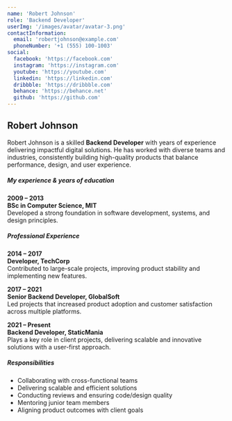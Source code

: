 ```yaml
---
name: 'Robert Johnson'
role: 'Backend Developer'
userImg: '/images/avatar/avatar-3.png'
contactInformation:
  email: 'robertjohnson@example.com'
  phoneNumber: '+1 (555) 100-1003'
social:
  facebook: 'https://facebook.com'
  instagram: 'https://instagram.com'
  youtube: 'https://youtube.com'
  linkedin: 'https://linkedin.com'
  dribbble: 'https://dribbble.com'
  behance: 'https://behance.net'
  github: 'https://github.com'
---
```


## Robert Johnson

Robert Johnson is a skilled **Backend Developer** with years of experience delivering impactful digital solutions.
He has worked with diverse teams and industries, consistently building high-quality products
that balance performance, design, and user experience.

##### My experience & years of education

**2009 – 2013**  
**BSc in Computer Science, MIT**  
Developed a strong foundation in software development, systems, and design principles.

##### Professional Experience

**2014 – 2017**  
**Developer, TechCorp**  
Contributed to large-scale projects, improving product stability and implementing new features.

**2017 – 2021**  
**Senior Backend Developer, GlobalSoft**  
Led projects that increased product adoption and customer satisfaction across multiple platforms.

**2021 – Present**  
**Backend Developer, StaticMania**  
Plays a key role in client projects, delivering scalable and innovative solutions with a user-first approach.

##### Responsibilities

- Collaborating with cross-functional teams
- Delivering scalable and efficient solutions
- Conducting reviews and ensuring code/design quality
- Mentoring junior team members
- Aligning product outcomes with client goals
